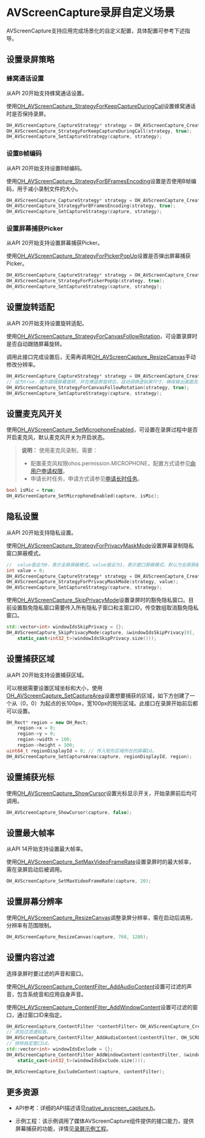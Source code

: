 # AVScreenCapture录屏自定义场景

<!--Kit: Media Kit-->
<!--Subsystem: Multimedia-->
<!--Owner: @zzs_911-->
<!--Designer: @stupig001-->
<!--Tester: @xdlinc-->
<!--Adviser: @w_Machine_cc-->

AVScreenCapture支持应用完成场景化的自定义配置，具体配置可参考下述指导。

## 设置录屏策略

### 蜂窝通话设置

从API 20开始支持蜂窝通话设置。

使用[OH_AVScreenCapture_StrategyForKeepCaptureDuringCall](../../reference/apis-media-kit/capi-native-avscreen-capture-h.md#oh_avscreencapture_strategyforkeepcaptureduringcall)设置蜂窝通话时是否保持录屏。

```c++
OH_AVScreenCapture_CaptureStrategy* strategy = OH_AVScreenCapture_CreateCaptureStrategy();
OH_AVScreenCapture_StrategyForKeepCaptureDuringCall(strategy, true);
OH_AVScreenCapture_SetCaptureStrategy(capture, strategy);
```

### 设置B帧编码

从API 20开始支持设置B帧编码。

使用[OH_AVScreenCapture_StrategyForBFramesEncoding](../../reference/apis-media-kit/capi-native-avscreen-capture-h.md#oh_avscreencapture_strategyforbframesencoding)设置是否使用B帧编码，用于减小录制文件的大小。

```c++
OH_AVScreenCapture_CaptureStrategy* strategy = OH_AVScreenCapture_CreateCaptureStrategy();
OH_AVScreenCapture_StrategyForBFramesEncoding(strategy, true);
OH_AVScreenCapture_SetCaptureStrategy(capture, strategy);
```

### 设置屏幕捕获Picker

从API 20开始支持设置屏幕捕获Picker。

使用[OH_AVScreenCapture_StrategyForPickerPopUp](../../reference/apis-media-kit/capi-native-avscreen-capture-h.md#oh_avscreencapture_strategyforpickerpopup)设置是否弹出屏幕捕获Picker。

```c++
OH_AVScreenCapture_CaptureStrategy* strategy = OH_AVScreenCapture_CreateCaptureStrategy();
OH_AVScreenCapture_StrategyForPickerPopUp(strategy, true);
OH_AVScreenCapture_SetCaptureStrategy(capture, strategy);
```

## 设置旋转适配

从API 20开始支持设置旋转适配。

使用[OH_AVScreenCapture_StrategyForCanvasFollowRotation](../../reference/apis-media-kit/capi-native-avscreen-capture-h.md#oh_avscreencapture_strategyforcanvasfollowrotation)，可设置录屏时是否自动跟随屏幕旋转。

调用此接口完成设置后，无需再调用[OH_AVScreenCapture_ResizeCanvas](../../reference/apis-media-kit/capi-native-avscreen-capture-h.md#oh_avscreencapture_resizecanvas)手动修改分辨率。

```c++
OH_AVScreenCapture_CaptureStrategy* strategy = OH_AVScreenCapture_CreateCaptureStrategy();
// 设为true，表示跟随屏幕旋转，并在横竖屏旋转后，自动调换虚拟屏尺寸，确保输出画面及时跟随旋转。
OH_AVScreenCapture_StrategyForCanvasFollowRotation(strategy, true);
OH_AVScreenCapture_SetCaptureStrategy(capture, strategy);
```

## 设置麦克风开关

使用[OH_AVScreenCapture_SetMicrophoneEnabled](../../reference/apis-media-kit/capi-native-avscreen-capture-h.md#oh_avscreencapture_setmicrophoneenabled)，可设置在录屏过程中是否开启麦克风，默认麦克风开关为开启状态。

> **说明：**
> 使用麦克风录制，需要：
>
> - 配置麦克风权限ohos.permission.MICROPHONE，配置方式请参见[向用户申请权限](../../security/AccessToken/request-user-authorization.md)。
> - 申请长时任务，申请方式请参见[申请长时任务](../../task-management/continuous-task.md)。

```c++
bool isMic = true;
OH_AVScreenCapture_SetMicrophoneEnabled(capture, isMic);
```

## 隐私设置

从API 20开始支持隐私设置。

使用[OH_AVScreenCapture_StrategyForPrivacyMaskMode](../../reference/apis-media-kit/capi-native-avscreen-capture-h.md#oh_avscreencapture_strategyforprivacymaskmode)设置屏幕录制隐私窗口屏蔽模式。

```c++
//  value值设为0，表示全屏屏蔽模式。value值设为1，表示窗口屏蔽模式。默认为全屏屏蔽模式。
int value = 0;
OH_AVScreenCapture_CaptureStrategy* strategy = OH_AVScreenCapture_CreateCaptureStrategy();
OH_AVScreenCapture_StrategyForPrivacyMaskMode(strategy, value);
OH_AVScreenCapture_SetCaptureStrategy(capture, strategy);
```

使用[OH_AVScreenCapture_SkipPrivacyMode](../../reference/apis-media-kit/capi-native-avscreen-capture-h.md#oh_avscreencapture_skipprivacymode)设置录屏时的豁免隐私窗口。目前设置豁免隐私窗口需要传入所有隐私子窗口和主窗口ID，传空数组取消豁免隐私窗口。

```c++
std::vector<int> windowIdsSkipPrivacy = {};
OH_AVScreenCapture_SkipPrivacyMode(capture, &windowIdsSkipPrivacy[0],
    static_cast<int32_t>(windowIdsSkipPrivacy.size()));
```

## 设置捕获区域

从API 20开始支持设置捕获区域。

可以根据需要设置区域坐标和大小，使用[OH_AVScreenCapture_SetCaptureArea](../../reference/apis-media-kit/capi-native-avscreen-capture-h.md#oh_avscreencapture_setcapturearea)设置想要捕获的区域，如下方创建了一个从（0，0）为起点的长100px，宽100px的矩形区域。此接口在录屏开始前后都可以设置。

```c++
OH_Rect* region = new OH_Rect;
    region->x = 0;
    region->y = 0;
    region->width = 100;
    region->height = 100;
uint64_t regionDisplayId = 0; // 传入矩形区域所在的屏幕Id。
OH_AVScreenCapture_SetCaptureArea(capture, regionDisplayId, region);
```

## 设置捕获光标

使用[OH_AVScreenCapture_ShowCursor](../../reference/apis-media-kit/capi-native-avscreen-capture-h.md#oh_avscreencapture_showcursor)设置光标显示开关，开始录屏前后均可调用。

```c++
OH_AVScreenCapture_ShowCursor(capture, false);
```

## 设置最大帧率

从API 14开始支持设置最大帧率。

使用[OH_AVScreenCapture_SetMaxVideoFrameRate](../../reference/apis-media-kit/capi-native-avscreen-capture-h.md#oh_avscreencapture_setmaxvideoframerate)设置录屏时的最大帧率，需在录屏启动后被调用。

```c++
OH_AVScreenCapture_SetMaxVideoFrameRate(capture, 20);
```

## 设置屏幕分辨率

使用[OH_AVScreenCapture_ResizeCanvas](../../reference/apis-media-kit/capi-native-avscreen-capture-h.md#oh_avscreencapture_resizecanvas)调整录屏分辨率，需在启动后调用，分辨率有范围限制。

```c++
OH_AVScreenCapture_ResizeCanvas(capture, 768, 1280);
```

## 设置内容过滤

选择录屏时要过滤的声音和窗口。

使用[OH_AVScreenCapture_ContentFilter_AddAudioContent](../../reference/apis-media-kit/capi-native-avscreen-capture-h.md#oh_avscreencapture_contentfilter_addaudiocontent)设置可过滤的声音，包含系统音和应用自身声音。

使用[OH_AVScreenCapture_ContentFilter_AddWindowContent](../../reference/apis-media-kit/capi-native-avscreen-capture-h.md#oh_avscreencapture_contentfilter_addwindowcontent)设置可过滤的窗口，通过窗口ID来指定。

```c++
OH_AVScreenCapture_ContentFilter *contentFilter= OH_AVScreenCapture_CreateContentFilter();
// 添加过滤通知音。
OH_AVScreenCapture_ContentFilter_AddAudioContent(contentFilter, OH_SCREEN_CAPTURE_NOTIFICATION_AUDIO);
// 排除指定窗口id。
std::vector<int> windowIdsExclude = {};
OH_AVScreenCapture_ContentFilter_AddWindowContent(contentFilter, &windowIdsExclude[0],
    static_cast<int32_t>(windowIdsExclude.size()));

OH_AVScreenCapture_ExcludeContent(capture, contentFilter);
```

## 更多资源

- API参考：详细的API描述请见[native_avscreen_capture.h](../../reference/apis-media-kit/capi-native-avscreen-capture-h.md)。

- 示例工程：该示例调用了媒体AVScreenCapture组件提供的接口能力，提供屏幕捕获的功能，详情见[录屏示例工程](https://gitcode.com/openharmony/applications_app_samples/tree/master/code/DocsSample/Media/ScreenCapture/ScreenCaptureSample)。
